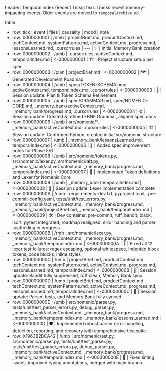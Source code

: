 header: Temporal Index (Recent Ticks)
  text: Tracks recent memory-impacting events. Older events are moved to `temporalArchive.md`.

table:
  - row: tick | event | files | causality | mood | note
  - row: 0000000001 | /nmb | projectBrief.md, productContext.md, techContext.md, systemPatterns.md, activeContext.md, progress.md, lessonsLearned.md, .cursorrules | --- | ✨ | Initial Memory Bank creation
  - row: 0000000002 | /umb | .cursorrules, activeContext.md, temporalIndex.md | <-0000000001 | 🏗️ | Project structure setup per spec
  - row: 0000000003 | /plan | projectBrief.md | <-0000000002 | 🗺️ | Generated Development Roadmap
  - row: 0000000004 | /umb | spec/TOKEN-SCHEMA.nmc, activeContext.md, temporalIndex.md, .cursorrules | <-0000000003 | 💾 | Session update: Plan & Token Schema Refinement 
  - row: 0000000005 | /umb | spec/GRAMMAR.md, spec/NOMENIC-CORE.md, _memory_bank/activeContext.md, _memory_bank/progress.md, .cursorrules | <-0000000004 | ⚙️ | Session update: Created & refined EBNF Grammar, aligned spec docs 
  - row: 0000000006 | /umb | src/nomenic/*, _memory_bank/activeContext.md, .cursorrules | <-0000000005 | 🏗️ | Session update: Confirmed Python, created initial src/nomenic structure
  - row: 0000000007 | /umb | _memory_bank/lessonsLearned.md, temporalIndex.md | <-0000000006 | 📝 | Added spec improvement notes for Phase 5/6
  - row: 0000000008 | /umb | src/nomenic/tokens.py, src/nomenic/lexer.py, src/nomenic/__init__.py, _memory_bank/activeContext.md, _memory_bank/progress.md, temporalIndex.md | <-0000000007 | 🧩 | Implemented Token definitions and Lexer for Nomenic Core
  - row: 0000000009 | /umb | _memory_bank/temporalIndex.md | <-0000000008 | 💾 | Session update: Lexer implementation complete
  - row: 000000000A | /umb | requirements-dev.txt, pyproject.toml, .pre-commit-config.yaml, tests/unit/test_errors.py, _memory_bank/activeContext.md, _memory_bank/progress.md, _memory_bank/projectBrief.md, _memory_bank/temporalIndex.md | <-0000000009 | 🛠️ | Dev container, pre-commit, ruff, bandit, black, isort, pytest integrated; roadmap realigned; error handling and parser scaffolding in progress
  - row: 000000000B | /rmb | src/nomenic/lexer.py, _memory_bank/activeContext.md, _memory_bank/progress.md, _memory_bank/temporalIndex.md | <-000000000A | 🐛 | Fixed all 12 lexer test failures: regex escaping, optional whitespace, indented block tokens, code blocks, inline styles
  - row: 000000000C | /umb | projectBrief.md, productContext.md, techContext.md, systemPatterns.md, activeContext.md, progress.md, lessonsLearned.md, temporalIndex.md | <-000000000B | 💾 | Session update: Bandit fully suppressed, ruff clean, Memory Bank sync.
  - row: 000000000D | /umb | projectBrief.md, productContext.md, techContext.md, systemPatterns.md, activeContext.md, progress.md, lessonsLearned.md, temporalIndex.md | <-000000000C | 💾 | Session update: Parser, tests, and Memory Bank fully synced.
  - row: 000000000E | /umb | src/nomenic/parser.py, tests/unit/test_parser_errors.py, debug_parser.py, _memory_bank/activeContext.md, _memory_bank/progress.md, _memory_bank/temporalIndex.md, _memory_bank/lessonsLearned.md | <-000000000D | 🛡️ | Implemented robust parser error handling, detection, reporting, and recovery with comprehensive test suite.
  - row: X1963B2BCA42 | /umb | src/nomenic/ast.py, src/nomenic/parser.py, tests/unit/test_parser.py, tests/unit/test_parser_errors.py, debug_parser.py, _memory_bank/activeContext.md, _memory_bank/progress.md, _memory_bank/temporalIndex.md | <-000000000E | 🧹 | Fixed linting issues, improved typing annotations, merged with main branch.
